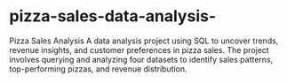# pizza-sales-data-analysis-
Pizza Sales Analysis  A data analysis project using SQL to uncover trends, revenue insights, and customer preferences in pizza sales. The project involves querying and analyzing four datasets to identify sales patterns, top-performing pizzas, and revenue distribution.
